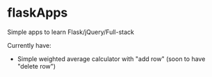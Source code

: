 # flaskApps
 Simple apps to learn Flask/jQuery/Full-stack
 
 Currently have:
 - Simple weighted average calculator with "add row" (soon to have "delete row")
